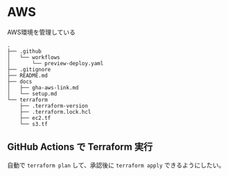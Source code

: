 # AWS

AWS環境を管理している

```
.
├── .github
│   └── workflows
│       └── preview-deploy.yaml
├── .gitignore
├── README.md
├── docs
│   ├── gha-aws-link.md
│   └── setup.md
└── terraform
    ├── .terraform-version
    ├── .terraform.lock.hcl
    ├── ec2.tf
    └── s3.tf

```

## GitHub Actions で Terraform 実行

自動で `terraform plan` して、承認後に `terraform apply` できるようにしたい。
